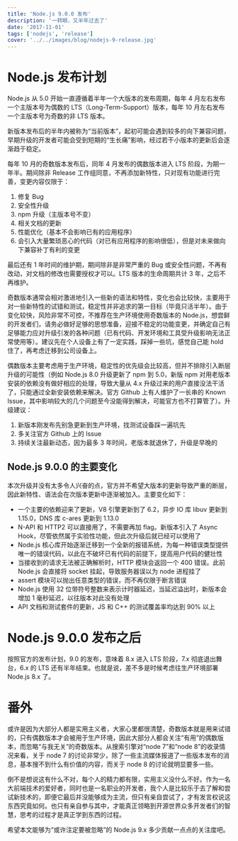 ```yaml
---
title: 'Node.js 9.0.0 发布'
description: '一转眼，又半年过去了'
date: '2017-11-01'
tags: ['nodejs', 'release']
cover: '../../images/blog/nodejs-9-release.jpg'
---
```


# Node.js 发布计划

Node.js 从 5.0 开始一直遵循着半年一个大版本的发布周期，每年 4 月左右发布一个主版本号为偶数的 LTS（Long-Term-Support）版本，每年 10 月左右发布一个主版本号为奇数的非 LTS 版本。

新版本发布后的半年内被称为“当前版本”，起初可能会遇到较多的向下兼容问题，早期升级的开发者可能会受到短期的“生长痛”影响，经过若干小版本的更新后会逐渐趋于稳定。

每年 10 月的奇数版本发布后，同年 4 月发布的偶数版本进入 LTS 阶段，为期一年半。期间除非 Release 工作组同意，不再添加新特性，只对现有功能进行完善，变更内容仅限于：

1. 修复 Bug
2. 安全性升级
3. npm 升级（主版本号不变）
4. 相关文档的更新
5. 性能优化（基本不会影响已有的应用程序）
6. 会引入大量繁琐恶心的代码（对已有应用程序的影响很低），但是对未来做向下兼容补丁有利的变更

最后还有 1 年时间的维护期，期间除非是非常严重的 Bug 或安全性问题，不再有改动，对文档的修改也需要授权才可以。LTS 版本的生命周期共计 3 年，之后不再维护。

奇数版本通常会相对激进地引入一些新的语法和特性，变化也会比较快，主要用于对一些新特性的试错和测试，稳定性并非追求的第一目标（毕竟只活半年）。由于变化较快，风险非常不可控，不推荐在生产环境使用奇数版本的 Node.js，想尝鲜的开发者们，请务必做好足够的思想准备，迎接不稳定的功能变更，并确定自己有足够能力应对升级引发的各种问题（已有代码、开发环境和工具受升级影响无法正常使用等）。建议先在个人设备上有了一定实践，踩掉一些坑，感觉自己能 hold 住了，再考虑迁移到公司设备上。

偶数版本主要考虑用于生产环境，稳定性的优先级会比较高，但并不排除引入断层升级的可能性（例如 Node.js 8.0 升级更新了 npm 到 5.0，新版 npm 对用老版本安装的依赖没有做好相应的处理，导致大量从 4.x 升级过来的用户直接没法干活了，只能通过全新安装依赖来解决。官方 Github 上有人维护了一长串的 Known Issue，其中影响较大的几个问题至今没能得到解决，可能官方也不打算管了）。升级建议：

1. 新版本刚发布先别急更新到生产环境，找测试设备踩一遍坑先
2. 多关注官方 Github 上的 Issue
3. 持续关注最新动态，因为最多 3 年时间，老版本就退休了，升级是早晚的

## Node.js 9.0.0 的主要变化

本次升级并没有太多令人兴奋的点，官方并不希望大版本的更新导致严重的断层，因此新特性、语法会在次版本更新中逐渐被加入。主要变化如下：

- 一个主要的依赖迎来了更新，V8 引擎更新到了 6.2，异步 IO 库 libuv 更新到 1.15.0，DNS 库 c-ares 更新到 1.13.0
- N-API 和 HTTP2 可以直接用了，不需要再加 flag。新版本引入了 Async Hook，尽管依然属于实验性功能，但此次升级后就已经可以使用了
- Node.js 核心库开始逐渐迁移到一个全新的报错系统，为每一种错误类型提供唯一的错误代码，以此在不破坏已有代码的前提下，提高用户代码的健壮性
- 当接收到的请求无法被正确解析时，HTTP 模块会返回一个 400 错误。此前 Node.js 会直接将 socket 挂起，导致服务器误以为 node 进程挂了
- assert 模块可以抛出任意类型的错误，而不再仅限于断言错误
- Node.js 使用 32 位带符号整数来表示计时器延迟，当延迟溢出时，新版本会增加 1 毫秒延迟，以往版本对此没有处理
- API 文档和测试套件的更新，JS 和 C++ 的测试覆盖率均达到 90% 以上

# Node.js 9.0.0 发布之后

按照官方的发布计划，9.0 的发布，意味着 8.x 进入 LTS 阶段，7.x 彻底退出舞台，6.x 的 LTS 还有半年结束。也就是说，差不多是时候考虑往生产环境部署 Node.js 8.x 了。

# 番外

或许是因为大部分人都是实用主义者，大家心里都很清楚，奇数版本就是用来试错的，只有偶数版本才会被用于生产环境，因此大部分人都会关注“有用”的偶数版本，而忽略“与我无关”的奇数版本。从搜索引擎对“node 7”和“node 8”的收录情况来看，关于 node 7 的讨论非常少，除了一些主流媒体报道了一些版本发布的消息，基本搜不到什么有价值的内容，而关于 node 8 的讨论就明显要多一些。

倒不是想说这有什么不对，每个人的精力都有限，实用主义没什么不好。作为一名大前端技术的爱好者，同时也是一名职业的开发者，我个人是比较乐于去了解和尝试新技术的，即便它最后并没能够成为主流，但只有亲自尝试了，才有发言权说这东西究竟如何。也只有亲自参与其中，才能真正领略到开源世界众多开发者们的智慧，思考的过程才是真正学到东西的过程。

希望本文能够为“或许注定要被忽略”的 Node.js 9.x 多少贡献一点点的关注度吧。